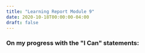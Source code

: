 ```yaml
---
title: "Learning Report Module 9"
date: 2020-10-18T00:00:00-04:00
draft: false
---
```

### On my progress with the "I Can" statements:
